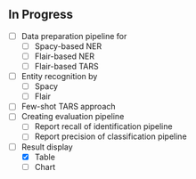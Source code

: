 ## In Progress
- [ ] Data preparation pipeline for
    - [ ] Spacy-based NER
    - [ ] Flair-based NER
    - [ ] Flair-based TARS
- [ ] Entity recognition by
    - [ ] Spacy
    - [ ] Flair
- [ ] Few-shot TARS approach
- [ ] Creating evaluation pipeline
    - [ ] Report recall of identification pipeline
    - [ ] Report precision of classification pipeline
- [ ] Result display
    - [x] Table
    - [ ] Chart